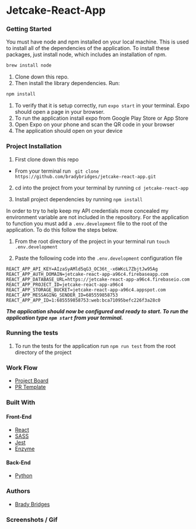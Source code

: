 # Jetcake-React-App

### Getting Started

You must have node and npm installed on your local machine. This is used to install all of the dependencies of the application. To install these packages, just install node, which includes an installation of npm.

```bash
brew install node
```
1. Clone down this repo.
1. Then install the library dependencies. Run:

```bash
npm install
```
1. To verify that it is setup correctly, run `expo start` in your terminal. Expo should open a page in your browser.
1. To run the application install expo from Google Play Store or App Store
1. Open Expo on your phone and scan the QR code in your browser
1. The application should open on your device

### Project Installation

1. First clone down this repo
  - From your terminal run ` git clone https://github.com/bradybridges/jetcake-react-app.git`

2. cd into the project from your terminal by running `cd jetcake-react-app`

3. Install project dependencies by running `npm install`

In order to try to help keep my API credentials more concealed my environment variable are not included in the repository. For the application to function you must add a `.env.development` file to the root of the application. To do this follow the steps below.

1. From the root directory of the project in your terminal run `touch .env.development`

2. Paste the following code into the `.env.development` configuration file
``` 
REACT_APP_API_KEY=AIzaSyAMld5qG3_OC36t_-x6WKcL7ZbjtJw95Ag
REACT_APP_AUTH_DOMAIN=jetcake-react-app-a96c4.firebaseapp.com
REACT_APP_DATABASE_URL=https://jetcake-react-app-a96c4.firebaseio.com
REACT_APP_PROJECT_ID=jetcake-react-app-a96c4
REACT_APP_STORAGE_BUCKET=jetcake-react-app-a96c4.appspot.com
REACT_APP_MESSAGING_SENDER_ID=685559858753
REACT_APP_APP_ID=1:685559858753:web:bca71095befc226f3a28c0
```

***The application should now be configured and ready to start. To run the application type `npm start` from your terminal.***



### Running the tests

1. To run the tests for the application run `npm run test` from the root directory of the project

### Work Flow
* [Project Board](https://github.com/bradybridges/jetcake-react-app/projects/1)
* [PR Template](https://github.com/bradybridges/jetcake-react-app/blob/master/docs/PULL_REQUEST_TEMPLATE.md)

### Built With
#### Front-End
* [React](https://reactjs.org/) 
* [SASS](https://sass-lang.com/)
* [Jest](https://jestjs.io/)
* [Enzyme](https://airbnb.io/enzyme/)

#### Back-End
* [Python](https://www.python.org/)

### Authors
* [Brady Bridges](https://github.com/bradybridges)

### Screenshots / Gif
![]()
